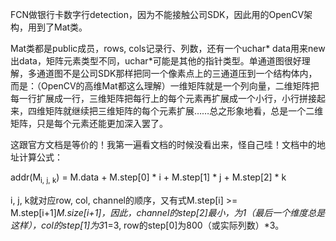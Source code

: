 FCN做银行卡数字行detection，因为不能接触公司SDK，因此用的OpenCV架构，用到了Mat类。

Mat类都是public成员，rows, cols记录行、列数，还有一个uchar* data用来new出data，矩阵元素类型不同，uchar*可能是其他的指针类型。单通道图很好理解，多通道图不是公司SDK那样把同一个像素点上的三通道压到一个结构体内，而是：（OpenCV的高维Mat都这么理解）一维矩阵就是一个列向量，二维矩阵把每一行扩展成一行，三维矩阵把每行上的每个元素再扩展成一个小行，小行拼接起来，四维矩阵就继续把三维矩阵的每个元素扩展……总之形象地看，总是一个二维矩阵，只是每个元素还能更加深入罢了。

这跟官方文档是等价的！我第一遍看文档的时候没看出来，怪自己哇！文档中的地址计算公式：

addr(M<sub>i, j, k</sub>) = M.data + M.step[0] * i + M.step[1] * j + M.step[2] * k

i, j, k就对应row, col, channel的顺序，又有式M.step[i] >= M.step[i+1]*M.size[i+1]，因此，channel的step[2]最小，为1（最后一个维度总是这样），col的step[1]为3*1=3, row的step[0]为800（或实际列数）*3。
